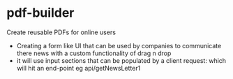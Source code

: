 # pdf-builder
Create reusable PDFs for online users 

- Creating a form like UI that can be used by companies to communicate there news with a custom functionality of drag n drop
- it will use input sections that can be populated by a client request: which will hit an end-point eg api/getNewsLetter1 
